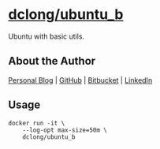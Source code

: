 
# [dclong/ubuntu_b](https://hub.docker.com/r/dclong/ubuntu_b/)

Ubuntu with basic utils.

## About the Author

[Personal Blog](http://www.legendu.net)   |   [GitHub](https://github.com/dclong)   |   [Bitbucket](https://bitbucket.org/dclong/)   |   [LinkedIn](http://www.linkedin.com/in/ben-chuanlong-du-1239b221/)

## Usage 

```
docker run -it \
    --log-opt max-size=50m \
    dclong/ubuntu_b
```
